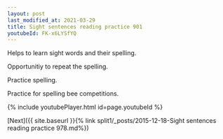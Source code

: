 ```yaml
---
layout: post
last_modified_at: 2021-03-29
title: Sight sentences reading practice 901
youtubeId: FK-x6LYSfYQ
---
```

 
 
Helps to learn sight words and their spelling.

Opportunitiy to repeat the spelling. 

Practice spelling. 
 
Practice for spelling bee competitions. 
 
{% include youtubePlayer.html id=page.youtubeId %}
 
 

[Next]({{ site.baseurl }}{% link  split1/_posts/2015-12-18-Sight sentences reading practice 978.md%})
 
